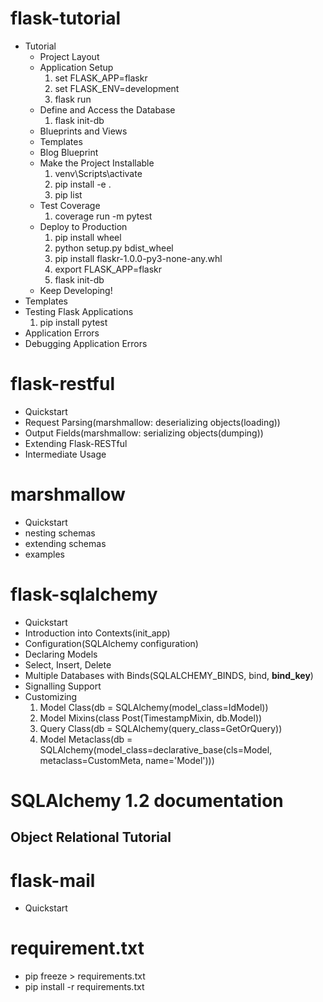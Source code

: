 # flask-tutorial
* Tutorial
    * Project Layout
    * Application Setup
      1. set FLASK_APP=flaskr
      2. set FLASK_ENV=development
      3. flask run
    * Define and Access the Database
      1. flask init-db
    * Blueprints and Views
    * Templates
    * Blog Blueprint
    * Make the Project Installable
      1. venv\Scripts\activate
      2. pip install -e .
      3. pip list
    * Test Coverage
      1. coverage run -m pytest
    * Deploy to Production
      1. pip install wheel
      2. python setup.py bdist_wheel
      3. pip install flaskr-1.0.0-py3-none-any.whl
      4. export FLASK_APP=flaskr
      5. flask init-db
    * Keep Developing!
* Templates
* Testing Flask Applications
  1. pip install pytest
* Application Errors
* Debugging Application Errors
 

# flask-restful
* Quickstart
* Request Parsing(marshmallow: deserializing objects(loading))
* Output Fields(marshmallow: serializing objects(dumping))
* Extending Flask-RESTful
* Intermediate Usage

# marshmallow
* Quickstart
* nesting schemas
* extending schemas
* examples

# flask-sqlalchemy
* Quickstart
* Introduction into Contexts(init_app)
* Configuration(SQLAlchemy configuration)
* Declaring Models
* Select, Insert, Delete
* Multiple Databases with Binds(SQLALCHEMY_BINDS, bind, __bind_key__)
* Signalling Support
* Customizing
  1. Model Class(db = SQLAlchemy(model_class=IdModel))
  2. Model Mixins(class Post(TimestampMixin, db.Model))
  3. Query Class(db = SQLAlchemy(query_class=GetOrQuery))
  4. Model Metaclass(db = SQLAlchemy(model_class=declarative_base(cls=Model, metaclass=CustomMeta, name='Model')))
  
 # SQLAlchemy 1.2 documentation
 ## Object Relational Tutorial
 
  
 # flask-mail
* Quickstart

# requirement.txt
* pip freeze > requirements.txt
* pip install -r requirements.txt